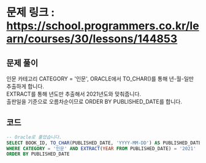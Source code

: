 # 문제 링크 : https://school.programmers.co.kr/learn/courses/30/lessons/144853

## 문제 풀이 
인문 카테고리 CATEGORY = '인문', ORACLE에서 TO_CHAR()를 통해 년-월-일만 추출하게 합니다.<br/>
EXTRACT를 통해 년도만 추출해서 2021년도와 맞춰줍니다.<br/>
출판일을 기준으로 오름차순이므로 ORDER BY PUBLISHED_DATE를 합니다.


## 코드
```sql
-- Oracle로 풀었습니다.
SELECT BOOK_ID, TO_CHAR(PUBLISHED_DATE, 'YYYY-MM-DD') AS PUBLISHED_DATE FROM BOOK
WHERE CATEGORY = '인문' AND EXTRACT(YEAR FROM PUBLISHED_DATE) = '2021'
ORDER BY PUBLISHED_DATE
```